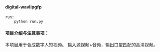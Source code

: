 
#### digital-wavlipgfp
```
run: 
    python run.py

```

#### 项目介绍与注意事项： 
本项目用于合成数字人短视频。
输入源视频+音频，输出口型匹配的高清视频。




















